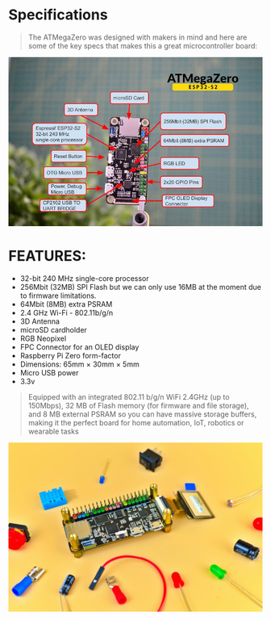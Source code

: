 # Specifications
> The ATMegaZero was designed with makers in mind and here are some of the key
specs that makes this a great microcontroller board:

![ATMegaZero](./media/atmegazero_esp32s2_arrows.jpg)

# FEATURES:
* 32-bit 240 MHz single-core processor
* 256Mbit (32MB) SPI Flash but we can only use 16MB at the moment due to firmware limitations.
* 64Mbit (8MB) extra PSRAM
* 2.4 GHz Wi-Fi - 802.11b/g/n
* 3D Antenna
* microSD cardholder
* RGB Neopixel
* FPC Connector for an OLED display
* Raspberry Pi Zero form-factor
* Dimensions: 65mm × 30mm × 5mm
* Micro USB power
* 3.3v 

> Equipped with an integrated 802.11 b/g/n WiFi 2.4GHz (up to 150Mbps), 32 MB of Flash memory (for firmware and file storage), and 8 MB external PSRAM so you can have massive storage buffers, making it the perfect board for home automation, IoT, robotics or wearable tasks

![ATMegaZero](./media/atmegazero_esp32s2.jpg)